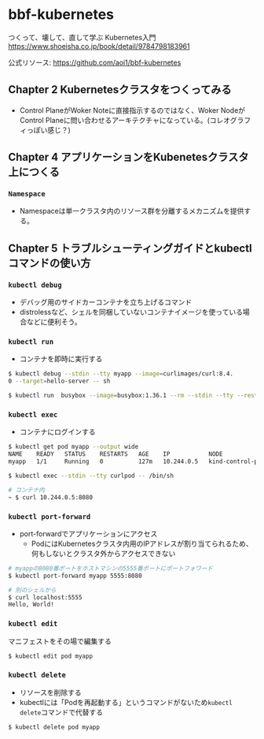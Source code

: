 # bbf-kubernetes
つくって、壊して、直して学ぶ Kubernetes入門 https://www.shoeisha.co.jp/book/detail/9784798183961

公式リソース: https://github.com/aoi1/bbf-kubernetes

## Chapter 2 Kubernetesクラスタをつくってみる
- Control PlaneがWoker Noteに直接指示するのではなく、Woker NodeがControl Planeに問い合わせるアーキテクチャになっている。(コレオグラフィっぽい感じ？)

## Chapter 4 アプリケーションをKubenetesクラスタ上につくる
### `Namespace`
- Namespaceは単一クラスタ内のリソース群を分離するメカニズムを提供する。

## Chapter 5 トラブルシューティングガイドとkubectlコマンドの使い方
### `kubectl debug`
- デバッグ用のサイドカーコンテナを立ち上げるコマンド
- distrolessなど、シェルを同梱していないコンテナイメージを使っている場合などに便利そう。


### `kubectl run`
- コンテナを即時に実行する
```sh
$ kubectl debug --stdin --tty myapp --image=curlimages/curl:8.4.
0 --target=hello-server -- sh
```

```sh
$ kubectl run  busybox --image=busybox:1.36.1 --rm --stdin --tty --restart=Never --command -- nslookup google.com
```

### `kubectl exec`
- コンテナにログインする
```sh
$ kubectl get pod myapp --output wide                           
NAME    READY   STATUS    RESTARTS   AGE    IP           NODE                 NOMINATED NODE   READINESS GATES
myapp   1/1     Running   0          127m   10.244.0.5   kind-control-plane   <none>           <none>

$ kubectl exec --stdin --tty curlpod -- /bin/sh

# コンテナ内
~ $ curl 10.244.0.5:8080
```

### `kubectl port-forward`
- port-forwardでアプリケーションにアクセス
    - PodにはKubernetesクラスタ内用のIPアドレスが割り当てられるため、何もしないとクラスタ外からアクセスできない
```sh
# myappの8080番ポートをホストマシンの5555番ポートにポートフォワード
$ kubectl port-forward myapp 5555:8080

# 別のシェルから
$ curl localhost:5555
Hello, World!
```

### `kubectl edit`
マニフェストをその場で編集する

```sh
$ kubectl edit pod myapp
```


### `kubectl delete`
- リソースを削除する
- kubectlには「Podを再起動する」というコマンドがないため`kubectl delete`コマンドで代替する

```sh
$ kubectl delete pod myapp
```
